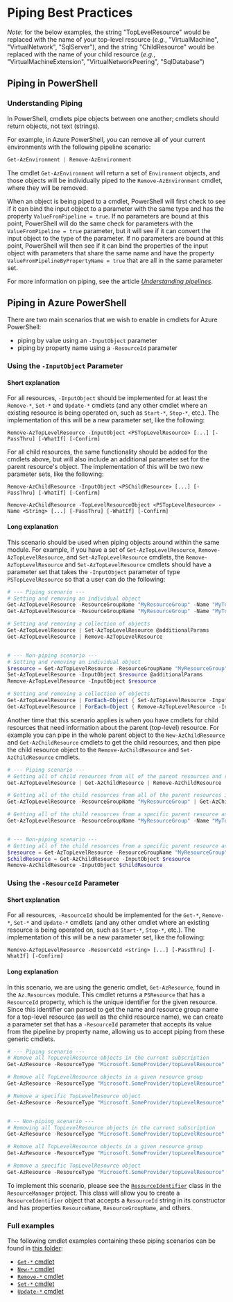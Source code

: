 # Piping Best Practices

_Note_: for the below examples, the string "TopLevelResource" would be replaced with the name of your top-level resource (_e.g._, "VirtualMachine", "VirtualNetwork", "SqlServer"), and the string "ChildResource" would be replaced with the name of your child resource (_e.g._, "VirtualMachineExtension", "VirtualNetworkPeering", "SqlDatabase")

## Piping in PowerShell

### Understanding Piping

In PowerShell, cmdlets pipe objects between one another; cmdlets should return objects, not text (strings).

For example, in Azure PowerShell, you can remove all of your current environments with the following pipeline scenario:

```powershell
Get-AzEnvironment | Remove-AzEnvironment
```

The cmdlet `Get-AzEnvironment` will return a set of `Environment` objects, and those objects will be individually piped to the `Remove-AzEnvironment` cmdlet, where they will be removed.

When an object is being piped to a cmdlet, PowerShell will first check to see if it can bind the input object to a parameter with the same type and has the property `ValueFromPipeline = true`. If no parameters are bound at this point, PowerShell will do the same check for parameters with the `ValueFromPipeline = true` parameter, but it will see if it can convert the input object to the type of the parameter. If no parameters are bound at this point, PowerShell will then see if it can bind the properties of the input object with parameters that share the same name and have the property `ValueFromPipelineByPropertyName = true` that are all in the same parameter set.

For more information on piping, see the article [_Understanding pipelines_](https://docs.microsoft.com/en-us/powershell/scripting/learn/understanding-the-powershell-pipeline).

## Piping in Azure PowerShell

There are two main scenarios that we wish to enable in cmdlets for Azure PowerShell:
- piping by value using an `-InputObject` parameter
- piping by property name using a `-ResourceId` parameter

### Using the `-InputObject` Parameter

#### Short explanation
For all resources, `-InputObject` should be implemented for at least the `Remove-*`, `Set-*` and `Update-*` cmdlets (and any other cmdlet where an existing resource is being operated on, such as `Start-*`, `Stop-*`, etc.). The implementation of this will be a new parameter set, like the following:

```
Remove-AzTopLevelResource -InputObject <PSTopLevelResource> [...] [-PassThru] [-WhatIf] [-Confirm]
```

For all child resources, the same functionality should be added for the cmdlets above, but will also include an additional parameter set for the parent resource's object.  The implementation of this will be two new parameter sets, like the following:

```
Remove-AzChildResource -InputObject <PSChildResource> [...] [-PassThru] [-WhatIf] [-Confirm]

Remove-AzChildResource -TopLevelResourceObject <PSTopLevelResource> -Name <String> [...] [-PassThru] [-WhatIf] [-Confirm]
```

#### Long explanation
This scenario should be used when piping objects around within the same module. For example, if you have a set of `Get-AzTopLevelResource`, `Remove-AzTopLevelResource`, and `Set-AzTopLevelResource` cmdlets, the `Remove-AzTopLevelResource` and `Set-AzTopLevelResource` cmdlets should have a parameter set that takes the `-InputObject` parameter of type `PSTopLevelResource` so that a user can do the following:

```powershell
# --- Piping scenario ---
# Setting and removing an individual object
Get-AzTopLevelResource -ResourceGroupName "MyResourceGroup" -Name "MyTopLevelResource" | Set-AzTopLevelResource @additionalParams
Get-AzTopLevelResource -ResourceGroupName "MyResourceGroup" -Name "MyTopLevelResource" | Remove-AzTopLevelResource

# Setting and removing a collection of objects
Get-AzTopLevelResource | Set-AzTopLevelResource @additionalParams
Get-AzTopLevelResource | Remove-AzTopLevelResource


# --- Non-piping scenario ---
# Setting and removing an individual object
$resource = Get-AzTopLevelResource -ResourceGroupName "MyResourceGroup" -Name "MyTopLevelResource"
Set-AzTopLevelResource -InputObject $resource @additionalParams
Remove-AzTopLevelResource -InputObject $resource

# Setting and removing a collection of objects
Get-AzTopLevelResource | ForEach-Object { Set-AzTopLevelResource -InputObject $_ @additionalParams }
Get-AzTopLevelResource | ForEach-Object { Remove-AzTopLevelResource -InputObject $_ }
```

Another time that this scenario applies is when you have cmdlets for child resources that need information about the parent (top-level) resource. For example you can pipe in the whole parent object to the `New-AzChildResource` and `Get-AzChildResource` cmdlets to get the child resources, and then pipe the child resource object to the `Remove-AzChildResource` and `Set-AzChildResource` cmdlets.

```powershell
# --- Piping scenario ---
# Getting all of child resources from all of the parent resources and removing them
Get-AzTopLevelResource | Get-AzChildResource | Remove-AzChildResource

# Getting all of the child resources from all of the parent resources in a resource group and removing them
Get-AzTopLevelResource -ResourceGroupName "MyResourceGroup" | Get-AzChildResource | Remove-AzChildResource

# Getting all of the child resources from a specific parent resource and removing them
Get-AzTopLevelResource -ResourceGroupName "MyResourceGroup" -Name "MyTopLevelResource" | Get-AzChildResource | Remove-AzChildResource


# --- Non-piping scenario ---
# Getting all of the child resources from a specific parent resource and removing them
$resource = Get-AzTopLevelResource -ResourceGroupName "MyResourceGroup" -Name "MyTopLevelResource"
$childResource = Get-AzChildResource -InputObject $resource
Remove-AzChildResource -InputObject $childResource
```

### Using the `-ResourceId` Parameter

#### Short explanation
For all resources, `-ResourceId` should be implemented for the `Get-*`, `Remove-*`, `Set-*` and `Update-*` cmdlets (and any other cmdlet where an existing resource is being operated on, such as `Start-*`, `Stop-*`, etc.). The implementation of this will be a new parameter set, like the following:

```
Remove-AzTopLevelResource -ResourceId <string> [...] [-PassThru] [-WhatIf] [-Confirm]
```

#### Long explanation

In this scenario, we are using the generic cmdlet, `Get-AzResource`, found in the `Az.Resources` module. This cmdlet returns a `PSResource` that has a `ResourceId` property, which is the unique identifier for the given resource. Since this identifier can parsed to get the name and resource group name for a top-level resource (as well as the child resource name), we can create a parameter set that has a `-ResourceId` parameter that accepts its value from the pipeline by property name, allowing us to accept piping from these generic cmdlets.

```powershell
# --- Piping scenario ---
# Remove all TopLevelResource objects in the current subscription
Get-AzResource -ResourceType "Microsoft.SomeProvider/topLevelResource" | Remove-AzTopLevelResource

# Remove all TopLevelResource objects in a given resource group
Get-AzResource -ResourceType "Microsoft.SomeProvider/topLevelResource" -ResourceGroupEquals "MyResourceGroup" | Remove-AzTopLevelResource

# Remove a specific TopLevelResource object
Get-AzResource -ResourceType "Microsoft.SomeProvider/topLevelResource" -ResourceGroupEquals "MyResourceGroup" -Name "MyTopLevelResource" | Remove-AzTopLevelResource


# -- Non-piping scenario ---
# Removing all TopLevelResource objects in the current subscription
Get-AzResource -ResourceType "Microsoft.SomeProvider/topLevelResource" | ForEach-Object { Remove-AzTopLevelResource -ResourceId $_.ResourceId }

# Remove all TopLevelResource objects in a given resource group
Get-AzResource -ResourceType "Microsoft.SomeProvider/topLevelResource" -ResourceGroupEquals "MyResourceGroup" | ForEach-Object { Remove-AzTopLevelResource -ResourceId $_.ResourceId }

# Remove a specific TopLevelResource object
Get-AzResource -ResourceType "Microsoft.SomeProvider/topLevelResource" -ResourceGroupEquals "MyResourceGroup" -ResourceNameEquals "MyTopLevelResource" | ForEach-Object { Remove-AzTopLevelResource -ResourceId $_.ResourceId }
```

To implement this scenario, please see the [`ResourceIdentifier`](https://github.com/Azure/azure-powershell-common/blob/52fc157798d0fdd83f20755106e131aec1689ceb/src/ResourceManager/Version2016_09_01/Utilities/Models/ResourceIdentifier.cs) class in the `ResourceManager` project. This class will allow you to create a `ResourceIdentifier` object that accepts a `ResourceId` string in its constructor and has properties `ResourceName`, `ResourceGroupName`, and others.

### Full examples

The following cmdlet examples containing these piping scenarios can be found in [this folder](../examples):

- [`Get-*` cmdlet](../examples/get-cmdlet-example.md)
- [`New-*` cmdlet](../examples/new-cmdlet-example.md)
- [`Remove-*` cmdlet](../examples/remove-cmdlet-example.md)
- [`Set-*` cmdlet](../examples/set-cmdlet-example.md)
- [`Update-*` cmdlet](../examples/update-cmdlet-example.md)